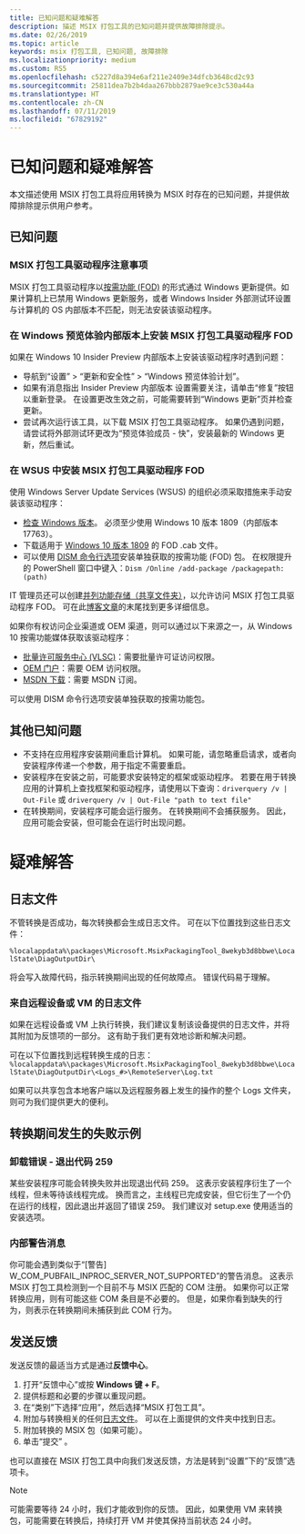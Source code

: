 ```yaml
---
title: 已知问题和疑难解答
description: 描述 MSIX 打包工具的已知问题并提供故障排除提示。
ms.date: 02/26/2019
ms.topic: article
keywords: msix 打包工具, 已知问题, 故障排除
ms.localizationpriority: medium
ms.custom: RS5
ms.openlocfilehash: c5227d8a394e6af211e2409e34dfcb3648cd2c93
ms.sourcegitcommit: 25811dea7b2b4daa267bbb2879ae9ce3c530a44a
ms.translationtype: HT
ms.contentlocale: zh-CN
ms.lasthandoff: 07/11/2019
ms.locfileid: "67829192"
---
```

# <a name="known-issues-and-troubleshooting"></a>已知问题和疑难解答

本文描述使用 MSIX 打包工具将应用转换为 MSIX 时存在的已知问题，并提供故障排除提示供用户参考。

## <a name="known-issues"></a>已知问题

### <a name="msix-packaging-tool-driver-considerations"></a>MSIX 打包工具驱动程序注意事项

MSIX 打包工具驱动程序以[按需功能 (FOD)](https://docs.microsoft.com/windows-hardware/manufacture/desktop/features-on-demand-v2--capabilities) 的形式通过 Windows 更新提供。如果计算机上已禁用 Windows 更新服务，或者 Windows Insider 外部测试环设置与计算机的 OS 内部版本不匹配，则无法安装该驱动程序。

### <a name="installing-msix-packaging-tool-driver-fod-on-windows-insider-builds"></a>在 Windows 预览体验内部版本上安装 MSIX 打包工具驱动程序 FOD

如果在 Windows 10 Insider Preview 内部版本上安装该驱动程序时遇到问题：

- 导航到“设置” > “更新和安全性” > “Windows 预览体验计划”。   
- 如果有消息指出 Insider Preview 内部版本 设置需要关注，请单击“修复”按钮以重新登录。  在设置更改生效之前，可能需要转到“Windows 更新”页并检查更新。
- 尝试再次运行该工具，以下载 MSIX 打包工具驱动程序。 如果仍遇到问题，请尝试将外部测试环更改为“预览体验成员 - 快”，安装最新的 Windows 更新，然后重试。

### <a name="installing-msix-packaging-tool-driver-fod-in-wsus"></a>在 WSUS 中安装 MSIX 打包工具驱动程序 FOD

使用 Windows Server Update Services (WSUS) 的组织必须采取措施来手动安装该驱动程序：

- [检查 Windows 版本](https://support.microsoft.com/help/13443/windows-which-operating-system)。 必须至少使用 Windows 10 版本 1809（内部版本 17763）。
- 下载适用于 [Windows 10 版本 1809](https://download.microsoft.com/download/8/4/3/8436215A-42DB-4FD2-966D-60D436D6EEFC/Msix-PackagingTool-Driver-Package~31bf3856ad364e35~amd64~~.cab) 的 FOD .cab 文件。
- 可以使用 [DISM 命令行选项](https://docs.microsoft.com/windows-hardware/manufacture/desktop/dism-operating-system-package-servicing-command-line-options)安装单独获取的按需功能 (FOD) 包。 在权限提升的 PowerShell 窗口中键入：```Dism /Online /add-package /packagepath:(path)```

IT 管理员还可以创建[并列功能存储（共享文件夹）](https://docs.microsoft.com/windows-server/administration/server-manager/configure-features-on-demand-in-windows-server)，以允许访问 MSIX 打包工具驱动程序 FOD。 可在此[博客文章](https://techcommunity.microsoft.com/t5/Windows-IT-Pro-Blog/Language-pack-acquisition-and-retention-for-enterprise-devices/ba-p/275404)的末尾找到更多详细信息。

如果你有权访问企业渠道或 OEM 渠道，则可以通过以下来源之一，从 Windows 10 按需功能媒体获取该驱动程序：

- [批量许可服务中心 (VLSC)](https://www.microsoft.com/Licensing/servicecenter/default.aspx)：需要批量许可证访问权限。
- [OEM 门户](https://www.microsoftoem.com)：需要 OEM 访问权限。
- [MSDN 下载](https://my.visualstudio.com/Downloads/Featured)：需要 MSDN 订阅。

可以使用 DISM 命令行选项安装单独获取的按需功能包。

## <a name="other-known-issues"></a>其他已知问题

- 不支持在应用程序安装期间重启计算机。 如果可能，请忽略重启请求，或者向安装程序传递一个参数，用于指定不需要重启。
- 安装程序在安装之前，可能要求安装特定的框架或驱动程序。 若要在用于转换应用的计算机上查找框架和驱动程序，请使用以下查询：```driverquery /v | Out-File``` 或 ```driverquery /v | Out-File "path to text file"```
- 在转换期间，安装程序可能会运行服务。 在转换期间不会捕获服务。 因此，应用可能会安装，但可能会在运行时出现问题。

# <a name="troubleshooting"></a>疑难解答

## <a name="log-files"></a>日志文件

不管转换是否成功，每次转换都会生成日志文件。 可在以下位置找到这些日志文件： 

`%localappdata%\packages\Microsoft.MsixPackagingTool_8wekyb3d8bbwe\LocalState\DiagOutputDir\`

将会写入故障代码，指示转换期间出现的任何故障点。 错误代码易于理解。

### <a name="log-files-from-remote-devices-or-vms"></a>来自远程设备或 VM 的日志文件

如果在远程设备或 VM 上执行转换，我们建议复制该设备提供的日志文件，并将其附加为反馈项的一部分。 这有助于我们更有效地诊断和解决问题。 

可在以下位置找到远程转换生成的日志：`%localappdata%\packages\Microsoft.MsixPackagingTool_8wekyb3d8bbwe\LocalState\DiagOutputDir\<Logs_#>\RemoteServer\Log.txt`

如果可以共享包含本地客户端以及远程服务器上发生的操作的整个 Logs 文件夹，则可为我们提供更大的便利。

## <a name="examples-of-failures-during-conversions"></a>转换期间发生的失败示例

### <a name="uninstallation-error---exit-code-259"></a>卸载错误 - 退出代码 259

某些安装程序可能会转换失败并出现退出代码 259。 这表示安装程序衍生了一个线程，但未等待该线程完成。 换而言之，主线程已完成安装，但它衍生了一个仍在运行的线程，因此退出并返回了错误 259。 我们建议对 setup.exe 使用适当的安装选项。

### <a name="internal-warning-messages"></a>内部警告消息

你可能会遇到类似于“[警告] W_COM_PUBFAIL_INPROC_SERVER_NOT_SUPPORTED”的警告消息。 
这表示 MSIX 打包工具检测到一个目前不与 MSIX 匹配的 COM 注册。 如果你可以正常转换应用，则有可能这些 COM 条目是不必要的。 但是，如果你看到缺失的行为，则表示在转换期间未捕获到此 COM 行为。

## <a name="sending-feedback"></a>发送反馈

发送反馈的最适当方式是通过**反馈中心**。
1. 打开“反馈中心”或按 **Windows 键 + F**。 
2. 提供标题和必要的步骤以重现问题。
3. 在“类别”下选择“应用”，然后选择“MSIX 打包工具”。   
4. 附加与转换相关的任何[日志文件](#log-files)。 可以在上面提供的文件夹中找到日志。
5. 附加转换的 MSIX 包（如果可能）。
6. 单击“提交”  。

也可以直接在 MSIX 打包工具中向我们发送反馈，方法是转到“设置”下的“反馈”选项卡。   

> [!NOTE]
> 可能需要等待 24 小时，我们才能收到你的反馈。 因此，如果使用 VM 来转换包，可能需要在转换后，持续打开 VM 并使其保持当前状态 24 小时。 
